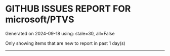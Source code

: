 
# GITHUB ISSUES REPORT FOR microsoft/PTVS


Generated on 2024-09-18 using: stale=30, all=False


Only showing items that are new to report in past 1 day(s)


---




















